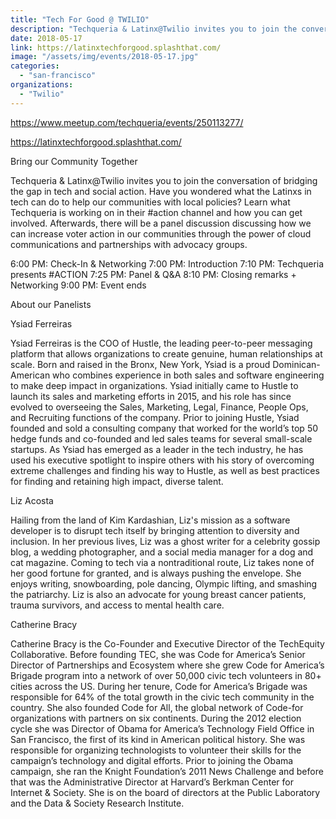 ```yaml
---
title: "Tech For Good @ TWILIO"
description: "Techqueria & Latinx@Twilio invites you to join the conversation of bridging the gap in tech and social action. "
date: 2018-05-17
link: https://latinxtechforgood.splashthat.com/
image: "/assets/img/events/2018-05-17.jpg"
categories:
  - "san-francisco"
organizations:
  - "Twilio"
---
```


https://www.meetup.com/techqueria/events/250113277/

https://latinxtechforgood.splashthat.com/

Bring our Community Together

Techqueria & Latinx@Twilio invites you to join the conversation of bridging the gap in tech and social action. Have you wondered what the Latinxs in tech can do to help our communities with local policies? Learn what Techqueria is working on in their #action channel and how you can get involved.
Afterwards, there will be a panel discussion discussing how we can increase voter action in our communities through the power of cloud communications and partnerships with advocacy groups.

6:00 PM: Check-In & Networking 7:00 PM: Introduction 7:10 PM: Techqueria presents #ACTION 7:25 PM: Panel & Q&A ﻿8:10 PM: Closing remarks + Networking 9:00 PM: Event ends

About our Panelists

Ysiad Ferreiras

Ysiad Ferreiras is the COO of Hustle, the leading peer-to-peer messaging platform that allows organizations to create genuine, human relationships at scale. Born and raised in the Bronx, New York, Ysiad is a proud Dominican-American who combines experience in both sales and software engineering to
make deep impact in organizations. Ysiad initially came to Hustle to launch its sales and marketing efforts in 2015, and his role has since evolved to overseeing the Sales, Marketing, Legal, Finance, People Ops, and Recruiting functions of the company. Prior to joining Hustle, Ysiad founded and sold
a consulting company that worked for the world’s top 50 hedge funds and co-founded and led sales teams for several small-scale startups. As Ysiad has emerged as a leader in the tech industry, he has used his executive spotlight to inspire others with his story of overcoming extreme challenges and
finding his way to Hustle, as well as best practices for finding and retaining high impact, diverse talent.

Liz Acosta

Hailing from the land of Kim Kardashian, Liz's mission as a software developer is to disrupt tech itself by bringing attention to diversity and inclusion. In her previous lives, Liz was a ghost writer for a celebrity gossip blog, a wedding photographer, and a social media manager for a dog and cat
magazine. Coming to tech via a nontraditional route, Liz takes none of her good fortune for granted, and is always pushing the envelope. She enjoys writing, snowboarding, pole dancing, Olympic lifting, and smashing the patriarchy. Liz is also an advocate for young breast cancer patients, trauma
survivors, and access to mental health care.

Catherine Bracy

Catherine Bracy is the Co-Founder and Executive Director of the TechEquity Collaborative. Before founding TEC, she was Code for America’s Senior Director of Partnerships and Ecosystem where she grew Code for America’s Brigade program into a network of over 50,000 civic tech volunteers in 80+ cities
across the US. During her tenure, Code for America’s Brigade was responsible for 64% of the total growth in the civic tech community in the country. She also founded Code for All, the global network of Code-­for organizations with partners on six continents. During the 2012 election cycle she was
Director of Obama for America’s Technology Field Office in San Francisco, the first of its kind in American political history. She was responsible for organizing technologists to volunteer their skills for the campaign’s technology and digital efforts. Prior to joining the Obama campaign, she ran
the Knight Foundation’s 2011 News Challenge and before that was the Administrative Director at Harvard’s Berkman Center for Internet & Society. She is on the board of directors at the Public Laboratory and the Data & Society Research Institute.
